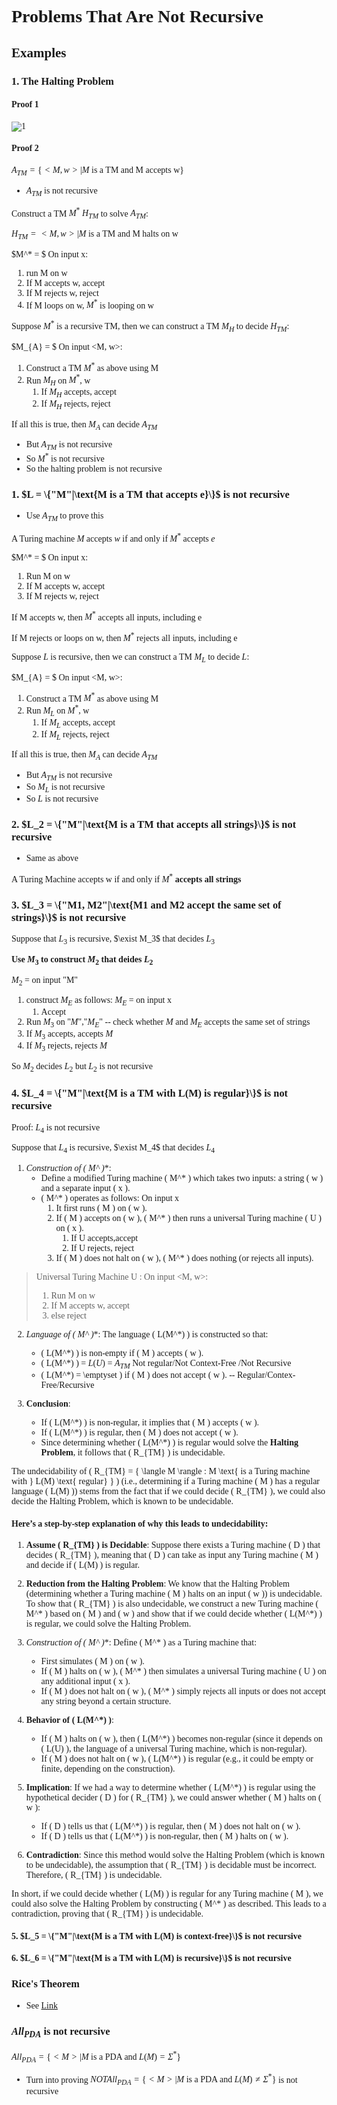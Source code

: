 <font face = "Timies New Roman">

# Problems That Are Not Recursive 

## Examples

### 1. The Halting Problem
#### Proof 1
![1](1.png)
#### Proof 2
$A_{TM} = \{<M, w>|M\text{ is a TM and M accepts w}\}$
* $A_{TM}$ is not recursive

Construct a TM $M^*\  H_{TM}$ to solve $A_{TM}$:

$H_{TM} = {<M, w>|M\text{ is a TM and M halts on w}}$

$M^* = $ On input x:
1. run M on w
2. If M accepts w, accept
3. If M rejects w, reject
4. If M loops on w, $M^*$ is looping on w

Suppose $M^*$ is a recursive TM, then we can construct a TM $M_{H}$ to decide $H_{TM}$:

$M_{A} = $ On input <M, w>:
1. Construct a TM $M^*$ as above using M 
2. Run $M_{H}$ on $M^*$, w
   1. If $M_{H}$ accepts, accept
   2. If $M_{H}$ rejects, reject

If all this is true, then $M_A$ can decide $A_{TM}$ 
* But $A_{TM}$ is not recursive
* So $M^*$ is not recursive
* So the halting problem is not recursive

### 1. $L = \{"M"|\text{M is a TM that accepts e}\}$ is not recursive

* Use $A_{TM}$ to prove this

A Turing machine $M$ accepts $w$ if and only if $M^*$ accepts $e$

$M^* = $ On input x:
1. Run M on w
2. If M accepts w, accept
3. If M rejects w, reject

If M accepts w, then $M^*$ accepts all inputs, including e

If M rejects or loops on w, then $M^*$ rejects all inputs, including e

Suppose $L$ is recursive, then we can construct a TM $M_{L}$ to decide $L$:

$M_{A} = $ On input <M, w>:
1. Construct a TM $M^*$ as above using M 
2. Run $M_{L}$ on $M^*$, w
   1. If $M_{L}$ accepts, accept
   2. If $M_{L}$ rejects, reject

If all this is true, then $M_A$ can decide $A_{TM}$ 
* But $A_{TM}$ is not recursive
* So $M_L$ is not recursive
* So $L$ is not recursive

### 2. $L_2 = \{"M"|\text{M is a TM that accepts all strings}\}$ is not recursive

* Same as above

A Turing Machine accepts w if and only if $M^*$ **accepts all strings**

### 3. $L_3 = \{"M1, M2"|\text{M1 and M2 accept the same set of strings}\}$ is not recursive


Suppose that $L_3$ is recursive, $\exist M_3$ that decides $L_3$

**Use $M_3$ to construct $M_2$ that deides $L_2$**

$M_2$ = on input "M"
1. construct $M_E$ as follows:
   $M_E$ = on input x
      1. Accept
2. Run $M_3$ on "$M$","$M_E$" -- check whether $M$ and $M_E$ accepts the same set of strings
3. If $M_3$ accepts, accepts $M$
4. If $M_3$ rejects, rejects $M$

So $M_2$ decides $L_2$ but $L_2$ is not recursive

### 4. $L_4 = \{"M"|\text{M is a TM with L(M) is regular}\}$ is not recursive

Proof: $L_4$ is not recursive

Suppose that $L_4$ is recursive, $\exist M_4$ that decides $L_4$


1. **Construction of \( M^* \)**:
   - Define a modified Turing machine \( M^* \) which takes two inputs: a string \( w \) and a separate input \( x \).
   - \( M^* \) operates as follows: On input x
     1. It first runs \( M \) on \( w \).
     2. If \( M \) accepts on \( w \), \( M^* \) then runs a universal Turing machine \( U \) on \( x \).
        1. If U accepts,accept
        2. If U rejects, reject
     3. If \( M \) does not halt on \( w \), \( M^* \) does nothing (or rejects all inputs).

> Universal Turing Machine
> U : On input <M, w>:
> 1. Run M on w
> 2. If M accepts w, accept
> 3. else reject

2. **Language of \( M^* \)**: The language \( L(M^*) \) is constructed so that:
   - \( L(M^*) \) is non-empty if \( M \) accepts \( w \).
   - \( L(M^*) \) = $L(U)$ = $A_{TM}$ Not regular/Not Context-Free /Not Recursive
   - \( L(M^*) = \emptyset \) if \( M \) does not accept \( w \). -- Regular/Contex-Free/Recursive


5. **Conclusion**:
   - If \( L(M^*) \) is non-regular, it implies that \( M \) accepts \( w \).
   - If \( L(M^*) \) is regular, then \( M \) does not accept \( w \).
   - Since determining whether \( L(M^*) \) is regular would solve the **Halting Problem**, it follows that \( R_{TM} \) is undecidable.




The undecidability of \( R_{TM} = \{ \langle M \rangle : M \text{ is a Turing machine with } L(M) \text{ regular} \} \) (i.e., determining if a Turing machine \( M \) has a regular language \( L(M) \)) stems from the fact that if we could decide \( R_{TM} \), we could also decide the Halting Problem, which is known to be undecidable.

#### Here’s a step-by-step explanation of why this leads to undecidability:

1. **Assume \( R_{TM} \) is Decidable**:
   Suppose there exists a Turing machine \( D \) that decides \( R_{TM} \), meaning that \( D \) can take as input any Turing machine \( M \) and decide if \( L(M) \) is regular.

2. **Reduction from the Halting Problem**:
   We know that the Halting Problem (determining whether a Turing machine \( M \) halts on an input \( w \)) is undecidable. To show that \( R_{TM} \) is also undecidable, we construct a new Turing machine \( M^* \) based on \( M \) and \( w \) and show that if we could decide whether \( L(M^*) \) is regular, we could solve the Halting Problem.

3. **Construction of \( M^* \)**:
   Define \( M^* \) as a Turing machine that:
   - First simulates \( M \) on \( w \).
   - If \( M \) halts on \( w \), \( M^* \) then simulates a universal Turing machine \( U \) on any additional input \( x \).
   - If \( M \) does not halt on \( w \), \( M^* \) simply rejects all inputs or does not accept any string beyond a certain structure.

4. **Behavior of \( L(M^*) \)**:
   - If \( M \) halts on \( w \), then \( L(M^*) \) becomes non-regular (since it depends on \( L(U) \), the language of a universal Turing machine, which is non-regular).
   - If \( M \) does not halt on \( w \), \( L(M^*) \) is regular (e.g., it could be empty or finite, depending on the construction).

5. **Implication**:
   If we had a way to determine whether \( L(M^*) \) is regular using the hypothetical decider \( D \) for \( R_{TM} \), we could answer whether \( M \) halts on \( w \):
   - If \( D \) tells us that \( L(M^*) \) is regular, then \( M \) does not halt on \( w \).
   - If \( D \) tells us that \( L(M^*) \) is non-regular, then \( M \) halts on \( w \).

6. **Contradiction**:
   Since this method would solve the Halting Problem (which is known to be undecidable), the assumption that \( R_{TM} \) is decidable must be incorrect. Therefore, \( R_{TM} \) is undecidable.


In short, if we could decide whether \( L(M) \) is regular for any Turing machine \( M \), we could also solve the Halting Problem by constructing \( M^* \) as described. This leads to a contradiction, proving that \( R_{TM} \) is undecidable.
#### 5. $L_5 = \{"M"|\text{M is a TM with L(M) is context-free}\}$ is **not recursive**

#### 6. $L_6 = \{"M"|\text{M is a TM with L(M) is recursive}\}$ is **not recursive**

### Rice's Theorem

* See [Link](https://courses.grainger.illinois.edu/cs373/sp2013/Lectures/lec25.pdf)


### $All_{PDA}$ is not recursive

$All_{PDA} = \{<M>|M\text{ is a PDA and }L(M) = \Sigma^*\}$ 

* Turn into proving $NOTAll_{PDA} = \{<M>|M\text{ is a PDA and }L(M) \neq \Sigma^*\}$ is not recursive


</font>